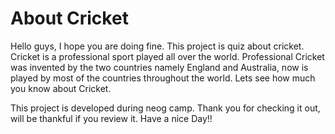 # About Cricket

Hello guys, I hope you are doing fine.
This project is quiz about cricket. Cricket is a professional sport played all over the world.
Professional Cricket was invented by the two countries namely England and Australia, now is played by most of the countries throughout the world.
Lets see how much you know about Cricket.

This project is developed during neog camp. Thank you for checking it out, will be thankful if you review it.
Have a nice Day!!
